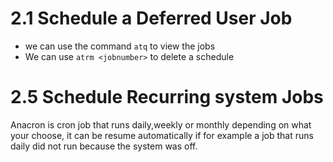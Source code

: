 # 2.1 Schedule a Deferred User Job #

* we can use the command `atq` to view the jobs
* We can use `atrm <jobnumber>` to delete a schedule

# 2.5 Schedule Recurring system Jobs #

Anacron is cron job that runs daily,weekly or monthly depending on what your choose, it can be resume automatically if for example a job that runs daily did not run because the system was off.